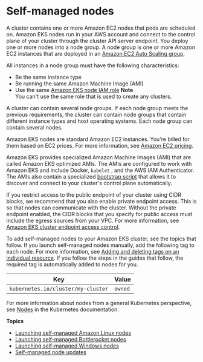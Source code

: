 # Self\-managed nodes<a name="worker"></a>

A cluster contains one or more Amazon EC2 nodes that pods are scheduled on\. Amazon EKS nodes run in your AWS account and connect to the control plane of your cluster through the cluster API server endpoint\. You deploy one or more nodes into a node group\. A node group is one or more Amazon EC2 instances that are deployed in an [Amazon EC2 Auto Scaling group](https://docs.aws.amazon.com/autoscaling/ec2/userguide/AutoScalingGroup.html)\.

All instances in a node group must have the following characteristics:
+ Be the same instance type
+ Be running the same Amazon Machine Image \(AMI\)
+ Use the same [Amazon EKS node IAM role](create-node-role.md)
**Note**  
You can't use the same role that is used to create any clusters\.

A cluster can contain several node groups\. If each node group meets the previous requirements, the cluster can contain node groups that contain different instance types and host operating systems\. Each node group can contain several nodes\.

Amazon EKS nodes are standard Amazon EC2 instances\. You're billed for them based on EC2 prices\. For more information, see [Amazon EC2 pricing](https://aws.amazon.com/ec2/pricing/)\.

Amazon EKS provides specialized Amazon Machine Images \(AMI\) that are called Amazon EKS optimized AMIs\. The AMIs are configured to work with Amazon EKS and include Docker,  `kubelet`  , and the AWS IAM Authenticator\. The AMIs also contain a specialized [bootstrap script](https://github.com/awslabs/amazon-eks-ami/blob/master/files/bootstrap.sh) that allows it to discover and connect to your cluster's control plane automatically\.

If you restrict access to the public endpoint of your cluster using CIDR blocks, we recommend that you also enable private endpoint access\. This is so that nodes can communicate with the cluster\. Without the private endpoint enabled, the CIDR blocks that you specify for public access must include the egress sources from your VPC\. For more information, see [Amazon EKS cluster endpoint access control](cluster-endpoint.md)\. 

To add self\-managed nodes to your Amazon EKS cluster, see the topics that follow\. If you launch self\-managed nodes manually, add the following tag to each node\. For more information, see [Adding and deleting tags on an individual resource](https://docs.aws.amazon.com/AWSEC2/latest/UserGuide/Using_Tags.html#adding-or-deleting-tags)\. If you follow the steps in the guides that follow, the required tag is automatically added to nodes for you\. 


| Key | Value | 
| --- | --- | 
|  `kubernetes.io/cluster/my-cluster`  |  `owned`  | 

For more information about nodes from a general Kubernetes perspective, see [Nodes](https://kubernetes.io/docs/concepts/architecture/nodes/) in the Kubernetes documentation\.

**Topics**
+ [Launching self\-managed Amazon Linux nodes](launch-workers.md)
+ [Launching self\-managed Bottlerocket nodes](launch-node-bottlerocket.md)
+ [Launching self\-managed Windows nodes](launch-windows-workers.md)
+ [Self\-managed node updates](update-workers.md)